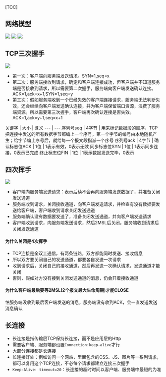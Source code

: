 [TOC]

## 网络模型
![](https://gitee.com/hysbtr/pic/raw/master/network_1.png)
![](https://gitee.com/hysbtr/pic/raw/master/network_2.png)
![](https://gitee.com/hysbtr/pic/raw/master/network_3.png)

## TCP三次握手
![](https://gitee.com/hysbtr/pic/raw/master/three_times_handshake.png)

* 第一次：客户端向服务端发送请求。SYN=1,seq=x
* 第二次：服务端接收到请求，确定和客户端连接成功，但客户端并不知道服务端是否接收到请求，所以需要第二次握手，服务端向客户端发送确认连接。ACK=1,ack=x+1,SYN=1,seq=y
* 第三次：假如服务端收到一个已经失效的客户端连接请求，服务端无法判断失效，还会继续向客户端发送确认连接，并为客户端保留端口资源，浪费了服务端资源。所以需要第三次握手，客户端再次确认连接是否失效。ACK=1,ack=y+1,seq=x+1

关键字 | 大小 | 含义
--- | ---
序列号seq | 4字节 | 用来标记数据段的顺序，TCP把连接中发送的所有数据字节都编上一个序号，第一个字节的编号由本地随机产生；给字节编上序号后，就给每一个报文段指派一个序号
序列号ack | 4字节 | 
确认标志位ACK | 1位 | 1表示有效，0表示无效
同步标志位SYN | 1位 | 1表示同步连接，0表示已完成
终止标志位FIN | 1位 | 1表示数据发送完毕，0表示

## 四次挥手
![](https://gitee.com/hysbtr/pic/raw/master/four_times_wave.png)

* 客户端向服务端发送请求：表示后续不会再向服务端发送数据了，并准备关闭发送通道
* 服务端收到请求，关闭接收通道，向客户端发送请求，并检查有没有数据要发送给客户端，客户端收到请求关闭发送通道
* 服务端确认没有数据要发送了，准备关闭发送通道，并向客户端发送请求
* 客户端收到请求，向服务端发送请求，然后2MSL后关闭，服务端收到请求后关闭发送通道

#### 为什么关闭是4次挥手
* TCP连接是全双工通信，有两条链路，双方都能同时发送、接收信息
* 所以双方要关闭自己的发送通道，都要各自发送一次请求
* 收到请求后，关闭自己的接收通道，然后再发送一次确认请求，发送通道才能关闭
* 否则，假如对方没有接到关闭发送通道的消息，仍会开着接收通道

#### 为什么客户端最后要等2MSL(2个报文最大生命周期)才能CLOSE
怕服务端没收到最后客户端发送的消息，服务端没有收到ACK，会一直发送发送消息确认

## 长连接
* 长连接是指传输层TCP保持长连接，而不是应用层的Http
* 需要客户端、服务端都设置`Connection:keep-alive`才行
* 大部分连接都是长连接
* 长连接好处：例如访问一个网站，里面包含的CSS、JS、图片等一系列请求，都可以复用这个TCP连接，不必每个请求都建立连接三次握手
* `Keep-Alive: timeout=20`：长连接的超时时间以客户端、服务端中最短的为准